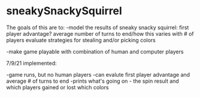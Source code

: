 # sneakySnackySquirrel

The goals of this are to:
-model the results of sneaky snacky squirrel:
  first player advantage?
  average number of turns to end/how this varies with # of players
  evaluate strategies for stealing and/or picking colors
  
 -make game playable with combination of human and computer players
 
 7/9/21 implemented: 
 
 -game runs, but no human players
 -can evalute first player advantage and average # of turns to end
 -prints what's going on - the spin result and which players gained or lost which colors
